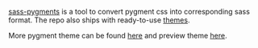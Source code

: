 [sass-pygments](https://github.com/dwayne/sass-pygments) is a tool to convert pygment css into corresponding sass format.
The repo also ships with ready-to-use [themes](https://github.com/dwayne/sass-pygments/tree/master/styles/scss).

More pygment theme can be found [here](https://github.com/jwarby/jekyll-pygments-themes) and preview theme
[here](http://jwarby.github.io/jekyll-pygments-themes/languages/javascript.html).
